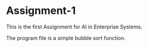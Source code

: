# Assignment-1

This is the first Assignment for AI in Enterprise Systems.

The program file is a simple bubble sort function.
